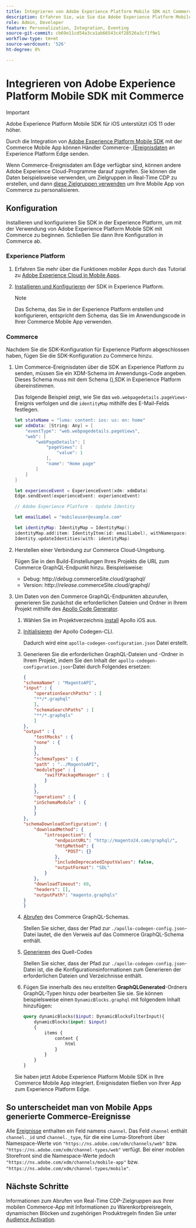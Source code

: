 ```yaml
---
title: Integrieren von Adobe Experience Platform Mobile SDK mit Commerce
description: Erfahren Sie, wie Sie die Adobe Experience Platform Mobile SDK mit Ihrer Headless- oder benutzerdefinierten Commerce-Storefront verwenden.
role: Admin, Developer
feature: Personalization, Integration, Eventing
source-git-commit: cb69e11cd54a3ca1ab66543c4f28526a3cf1f9e1
workflow-type: tm+mt
source-wordcount: '526'
ht-degree: 0%

---
```


# Integrieren von Adobe Experience Platform Mobile SDK mit Commerce

>[!IMPORTANT]
>
>Adobe Experience Platform Mobile SDK für iOS unterstützt iOS 11 oder höher.

Durch die Integration von [Adobe Experience Platform Mobile SDK](https://developer.adobe.com/client-sdks/home/) mit der Commerce Mobile App können Händler Commerce-[ (Ereignisdaten](events.md) an Experience Platform Edge senden.

Wenn Commerce-Ereignisdaten am Edge verfügbar sind, können andere Adobe Experience Cloud-Programme darauf zugreifen. Sie können die Daten beispielsweise verwenden, um Zielgruppen in Real-Time CDP zu erstellen, und dann [diese Zielgruppen verwenden](https://experienceleague.adobe.com/docs/commerce-admin/customers/audience-activation.html?lang=de) um Ihre Mobile App von Commerce zu personalisieren.

## Konfiguration

Installieren und konfigurieren Sie SDK in der Experience Platform, um mit der Verwendung von Adobe Experience Platform Mobile SDK mit Commerce zu beginnen. Schließen Sie dann Ihre Konfiguration in Commerce ab.

### Experience Platform

1. Erfahren Sie mehr über die Funktionen mobiler Apps durch das Tutorial zu [Adobe Experience Cloud in Mobile Apps](https://experienceleague.adobe.com/docs/platform-learn/implement-mobile-sdk/overview.html?lang=de).

1. [Installieren und Konfigurieren](https://developer.adobe.com/client-sdks/documentation/getting-started/) der SDK in Experience Platform.

   >[!NOTE]
   >
   >Das Schema, das Sie in der Experience Platform erstellen und konfigurieren, entspricht dem Schema, das Sie im Anwendungscode in Ihrer Commerce Mobile App verwenden.

### Commerce

Nachdem Sie die SDK-Konfiguration für Experience Platform abgeschlossen haben, fügen Sie die SDK-Konfiguration zu Commerce hinzu.

1. Um Commerce-Ereignisdaten über die SDK an Experience Platform zu senden, müssen Sie ein XDM-Schema im Anwendungs-Code angeben. Dieses Schema muss mit dem Schema ([) ](https://developer.adobe.com/client-sdks/home/getting-started/set-up-schemas-and-datasets/) SDK in Experience Platform übereinstimmen.

   Das folgende Beispiel zeigt, wie Sie das `web.webpagedetails.pageViews`-Ereignis verfolgen und die `identityMap` mithilfe des E-Mail-Felds festlegen.

   ```swift
   let stateName = "luma: content: ios: us: en: home"
   var xdmData: [String: Any] = [
       "eventType": "web.webpagedetails.pageViews",
       "web": [
           "webPageDetails": [
               "pageViews": [
                   "value": 1
               ],
               "name": "Home page"
           ]
       ]
   ]
   
   let experienceEvent = ExperienceEvent(xdm: xdmData)
   Edge.sendEvent(experienceEvent: experienceEvent)
   
   // Adobe Experience Platform - Update Identity
   
   let emailLabel = "mobileuser@example.com"
   
   let identityMap: IdentityMap = IdentityMap()
   identityMap.add(item: IdentityItem(id: emailLabel), withNamespace: "Email")
   Identity.updateIdentities(with: identityMap)
   ```

1. Herstellen einer Verbindung zur Commerce Cloud-Umgebung.

   Fügen Sie in den Build-Einstellungen Ihres Projekts die URL zum Commerce GraphQL-Endpunkt hinzu. Beispielsweise:

   - Debug: http://_debug_.commerceSite.cloud/graphql/
   - Version: http://_release_.commerceSite.cloud/graphql/

1. Um Daten von den Commerce GraphQL-Endpunkten abzurufen, generieren Sie zunächst die erforderlichen Dateien und Ordner in Ihrem Projekt mithilfe des [Apollo Code Generator](https://www.apollographql.com/docs/ios/).

   1. Wählen Sie im Projektverzeichnis [install](https://www.apollographql.com/docs/ios/get-started#1-install-the-apollo-frameworks) Apollo iOS aus.

   1. [Initialisieren](https://www.apollographql.com/docs/ios/code-generation/codegen-cli/#initialize) der Apollo Codegen-CLI.

      Dadurch wird eine `apollo-codegen-configuration.json` Datei erstellt.

   1. Generieren Sie die erforderlichen GraphQL-Dateien und -Ordner in Ihrem Projekt, indem Sie den Inhalt der `apollo-codegen-configuration.json`-Datei durch Folgendes ersetzen:

      ```json
      {
      "schemaName" : "MagentoAPI",
      "input" : {
          "operationSearchPaths" : [
          "**/*.graphql"
          ],
          "schemaSearchPaths" : [
          "**/*.graphqls"
          ]
      },
      "output" : {
          "testMocks" : {
          "none" : {
          }
          },
          "schemaTypes" : {
          "path" : "../MagentoAPI",
          "moduleType" : {
              "swiftPackageManager" : {
              }
          }
          },
          "operations" : {
          "inSchemaModule" : {
          }
          }
      },
      "schemaDownloadConfiguration": {
          "downloadMethod": {
              "introspection": {
                  "endpointURL": "http://magento24.com/graphql/",
                  "httpMethod": {
                      "POST": {}
                  },
                  "includeDeprecatedInputValues": false,
                  "outputFormat": "SDL"
              }
          },
          "downloadTimeout": 60,
          "headers": [],
          "outputPath": "magento.graphqls"
      }
      }
      ```

   1. [Abrufen](https://www.apollographql.com/docs/ios/code-generation/codegen-cli/#fetch-schema) des Commerce GraphQL-Schemas.

      Stellen Sie sicher, dass der Pfad zur `./apollo-codegen-config.json`-Datei lautet, die den Verweis auf das Commerce GraphQL-Schema enthält.

   1. [Generieren](https://www.apollographql.com/docs/ios/code-generation/codegen-cli/#generate) des Quell-Codes

      Stellen Sie sicher, dass der Pfad zur `./apollo-codegen-config.json`-Datei ist, die die Konfigurationsinformationen zum Generieren der erforderlichen Dateien und Verzeichnisse enthält.

   1. Fügen Sie innerhalb des neu erstellten **GraphQLGenerated**-Ordners GraphQL-Typen hinzu oder bearbeiten Sie sie. Sie können beispielsweise einen `DynamicBlocks.graphql` mit folgendem Inhalt hinzufügen:

      ```graphql
      query dynamicBlocks($input: DynamicBlocksFilterInput){
          dynamicBlocks(input: $input)
          {
              items {
                  content {
                      html
                  }
              }
          }
      }
      ```

   Sie haben jetzt Adobe Experience Platform Mobile SDK in Ihre Commerce Mobile App integriert. Ereignisdaten fließen von Ihrer App zum Experience Platform Edge.

## So unterscheidet man von Mobile Apps generierte Commerce-Ereignisse

Alle [Ereignisse](events.md) enthalten ein Feld namens `channel`. Das Feld `channel` enthält `channel._id` und `channel._type`, für die eine Luma-Storefront über Namespace-Werte von `"https://ns.adobe.com/xdm/channels/web"` bzw. `"https://ns.adobe.com/xdm/channel-types/web"` verfügt. Bei einer mobilen Storefront sind die Namespace-Werte jedoch `"https://ns.adobe.com/xdm/channels/mobile-app"` bzw. `"https://ns.adobe.com/xdm/channel-types/mobile"`.

## Nächste Schritte

Informationen zum Abrufen von Real-Time CDP-Zielgruppen aus Ihrer mobilen Commerce-App mit Informationen zu Warenkorbpreisregeln, dynamischen Blöcken und zugehörigen Produktregeln finden Sie unter [Audience Activation](https://experienceleague.adobe.com/docs/commerce-admin/customers/audience-activation.html?lang=de#retrieve-audiences-using-the-adobe-experience-platform-mobile-sdk).
